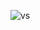 ![vs](https://user-images.githubusercontent.com/108258871/175897745-9717a5f9-4dbd-42a8-acba-8d07407bff80.png)




